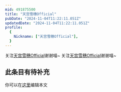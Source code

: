 ```yaml
---
mid: 491875500
title: "天宫雪穗Official"
pubDate: "2024-11-04T11:22:11.051Z"
updatedDate: "2024-11-04T11:22:11.051Z"
profile:
  {
    Nickname: ["天宫雪穗Official"],
  }
---
```


关注[天宫雪穗Official](https://space.bilibili.com/491875500)谢谢喵~ 关注[天宫雪穗Official](https://space.bilibili.com/491875500)谢谢喵~

## 此条目有待补充
你可以在[这里](https://github.com/Yuhanawa/VTuber.ICU-Content/edit/master/v/天宫雪穗Official/index.md)编辑本文
